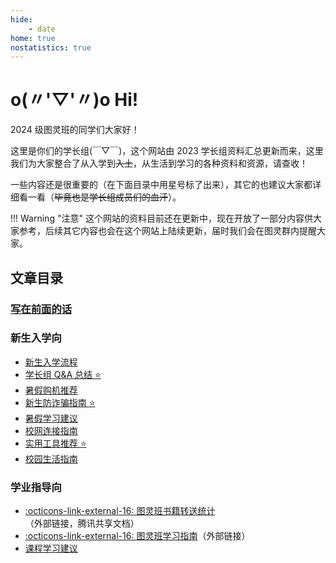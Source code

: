 ```yaml
---
hide:
    - date
home: true
nostatistics: true
---
```


# o(〃'▽'〃)o Hi!

2024 级图灵班的同学们大家好！

这里是你们的学长组(￣▽￣)，这个网站由 2023 学长组资料汇总更新而来，这里我们为大家整合了从入学到<del>入土</del>，从生活到学习的各种资料和资源，请查收！

一些内容还是很重要的（在下面目录中用星号标了出来），其它的也建议大家都详细看一看（<del>毕竟也是学长组成员们的血汗</del>）。

!!! Warning "注意"
    这个网站的资料目前还在更新中，现在开放了一部分内容供大家参考，后续其它内容也会在这个网站上陆续更新，届时我们会在图灵群内提醒大家。

## 文章目录
<div></div>

### [写在前面的话](preface)

### 新生入学向

- [新生入学流程](checkin)
- [学长组 Q&A 总结 :star:](qa)
- [暑假购机推荐](machine)
- [新生防诈骗指南 :star:](anti_fraud)
- [暑假学习建议](summer_study)
- [校网连接指南](rvpn)
- [实用工具推荐 :star:](tools)
- [校园生活指南](living)

### 学业指导向

- [:octicons-link-external-16: 图灵班书籍转送统计](https://docs.qq.com/sheet/DU2RIT05ZZ3JnSG1y)（外部链接，腾讯共享文档）
- [:octicons-link-external-16: 图灵班学习指南](https://zju-turing.github.io/TuringCourses/)（外部链接）
  <!-- - [图灵班选课指南 :star:](course_selection) -->
- [课程学习建议](course_advice)
  <!-- - [通识课程经验](general) -->
  <!-- - [如何让自己看上去、闻上去都像一个 CS 人](cser) -->
